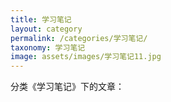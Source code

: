 ```yaml
---
title: 学习笔记
layout: category
permalink: /categories/学习笔记/
taxonomy: 学习笔记
image: assets/images/学习笔记11.jpg
---
```


分类《学习笔记》下的文章：
